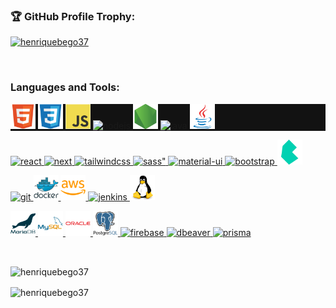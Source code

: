 <h3 align="left">🏆 GitHub Profile Trophy:</h3>
<p align="left"> <a href="https://github.com/ryo-ma/github-profile-trophy"><img src="https://github-profile-trophy.vercel.app/?username=henriquebego37&theme=dracula&column=3&margin-w=20&margin-h=20&no-frame=true" alt="henriquebego37" /></a> </p> 
 
<br>  

<h3 align="left">Languages and Tools:</h3> 
 
<!-- languages --> 
 
<div style="background-color: #121212">
   
<p align="left">

<a href="https://www.w3.org/html/" target="_blank"> <img src="https://raw.githubusercontent.com/devicons/devicon/master/icons/html5/html5-original.svg" alt="html5" width="40" height="40"/> </a>
<a href="https://www.w3schools.com/css/" target="_blank"> <img src="https://raw.githubusercontent.com/devicons/devicon/master/icons/css3/css3-original.svg" alt="css3" width="40" height="40"/> </a>
<a href="https://developer.mozilla.org/en-US/docs/Web/JavaScript" target="_blank"> <img src="https://raw.githubusercontent.com/devicons/devicon/master/icons/javascript/javascript-original.svg" alt="javascript" width="40" height="40"/> </a>
<a href="https://www.typescriptlang.org/" target="_blank"> <img src="https://cdn.jsdelivr.net/gh/devicons/devicon@latest/icons/typescript/typescript-original.svg" alt="nodejs" width="40" height="40"/> </a>
<a href="https://nodejs.org/en/" target="_blank"> <img src="https://raw.githubusercontent.com/devicons/devicon/master/icons/nodejs/nodejs-original.svg" alt="nodejs" width="40" height="40"/> </a>
<a href="https://www.php.net/" target="_blank"> <img src="https://cdn.jsdelivr.net/gh/devicons/devicon@latest/icons/php/php-original.svg" alt="java" width="40" height="40" /> </a>
<a href="https://www.java.com/" target="_blank"> <img src="https://raw.githubusercontent.com/devicons/devicon/master/icons/java/java-original.svg" alt="java" width="40" height="40" /> </a>

</p>

</div>

<!-- platforms/tools -->
<p align="left">
  <a href="https://react.dev/" target="_blank"> <img src="https://cdn.jsdelivr.net/gh/devicons/devicon@latest/icons/react/react-original.svg" alt="react" width="40" height="40"/> </a>
  <a href="https://nextjs.org/" target="_blank"> <img src="https://cdn.jsdelivr.net/gh/devicons/devicon@latest/icons/nextjs/nextjs-original.svg" alt="next" width="40" height="40"/> </a>
  <a href="https://tailwindcss.com/" target="_blank"> <img src="https://cdn.jsdelivr.net/gh/devicons/devicon@latest/icons/tailwindcss/tailwindcss-original.svg" alt="tailwindcss" width="40" height="40"/> </a>
  <a href="https://sass-lang.com/" target="_blank"> <img src="https://cdn.jsdelivr.net/gh/devicons/devicon@latest/icons/sass/sass-original.svg" alt=sass" width="40" height="40"/> </a>
  <a href="https://mui.com/material-ui/" target="_blank"> <img src="https://cdn.jsdelivr.net/gh/devicons/devicon@latest/icons/materialui/materialui-original.svg" alt="material-ui" width="40" height="40"/> </a> 
  <a href="https://getbootstrap.com/" target="_blank"> <img src="https://cdn.jsdelivr.net/gh/devicons/devicon@latest/icons/bootstrap/bootstrap-original.svg" alt="bootstrap" width="40" height="40"/> </a>
  <a href="https://bulma.io/" target="_blank"> <img src="https://raw.githubusercontent.com/devicons/devicon/master/icons/bulma/bulma-plain.svg" alt="bulma" width="40" height="40"/> </a>

</p>

<!-- platforms/tools -->
<p align="left">
  <a href="https://git-scm.com/" target="_blank"> <img src="https://www.vectorlogo.zone/logos/git-scm/git-scm-icon.svg" alt="git" width="40" height="40"/> </a>
  <a href="https://www.docker.com/" target="_blank"> <img src="https://raw.githubusercontent.com/devicons/devicon/master/icons/docker/docker-original-wordmark.svg" alt="docker" width="40" height="40"/> </a>
  <a href="https://aws.amazon.com" target="_blank"> <img src="https://raw.githubusercontent.com/devicons/devicon/master/icons/amazonwebservices/amazonwebservices-plain-wordmark.svg" alt="aws" width="40" height="40"/> </a>
  <a href="https://www.jenkins.io" target="_blank"> <img src="https://www.vectorlogo.zone/logos/jenkins/jenkins-icon.svg" alt="jenkins" width="40" height="40"/> </a>
  <a href="https://www.linux.org/" target="_blank"> <img src="https://raw.githubusercontent.com/devicons/devicon/master/icons/linux/linux-original.svg" alt="linux" width="40" height="40"/> </a>
</p>

<!-- databases -->
<p align="left">
  <a href="https://mariadb.org/" target="_blank"> <img src="https://raw.githubusercontent.com/devicons/devicon/master/icons/mariadb/mariadb-original-wordmark.svg" alt="mariadb" width="40" height="40"/> </a>
  <a href="https://www.mysql.com/" target="_blank"> <img src="https://raw.githubusercontent.com/devicons/devicon/master/icons/mysql/mysql-original-wordmark.svg" alt="mysql" width="40" height="40"/> </a>
  <a href="https://www.oracle.com/" target="_blank"> <img src="https://raw.githubusercontent.com/devicons/devicon/master/icons/oracle/oracle-original.svg" alt="oracle" width="40" height="40"/> </a> <a href="https://www.postgresql.org" target="_blank"> <img src="https://raw.githubusercontent.com/devicons/devicon/master/icons/postgresql/postgresql-original-wordmark.svg" alt="postgresql" width="40" height="40"/> </a>
  <a href="https://firebase.google.com" target="_blank"> <img src="https://cdn.jsdelivr.net/gh/devicons/devicon@latest/icons/firebase/firebase-original.svg" alt="firebase" width="40" height="40"/> </a>
  <a href="https://dbeaver.io/" target="_blank"> <img src="https://cdn.jsdelivr.net/gh/devicons/devicon@latest/icons/dbeaver/dbeaver-original.svg" alt="dbeaver" width="40" height="40"/> 
  <a href="https://www.prisma.io/" target="_blank"> <img src="https://cdn.jsdelivr.net/gh/devicons/devicon@latest/icons/prisma/prisma-original.svg" alt="prisma" width="40" height="40"/>
  </a>
</p>

<br>
<p><img align="center" src="https://github-readme-stats.vercel.app/api/top-langs?username=henriquebego37&show_icons=true&theme=dracula" alt="henriquebego37" /></p>

<p><img align="center" src="https://github-readme-streak-stats.herokuapp.com/?user=henriquebego37&theme=dracula" alt="henriquebego37" /></p>
